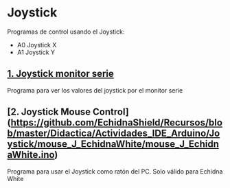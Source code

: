 # Joystick
Programas de control usando el Joystick:
- A0 Joystick X
- A1 Joystick Y

## [1. Joystick monitor serie](https://github.com/EchidnaShield/Recursos/blob/master/Didactica/Actividades_IDE_Arduino/Joystick/Monitorizacion_joystick/Monitorizacion_joystick.ino)
Programa para ver los valores del joystick por el monitor serie

## [2. Joystick Mouse Control] (https://github.com/EchidnaShield/Recursos/blob/master/Didactica/Actividades_IDE_Arduino/Joystick/mouse_J_EchidnaWhite/mouse_J_EchidnaWhite.ino)
Programa para usar el Joystick como ratón del PC. Solo válido para Echidna White
